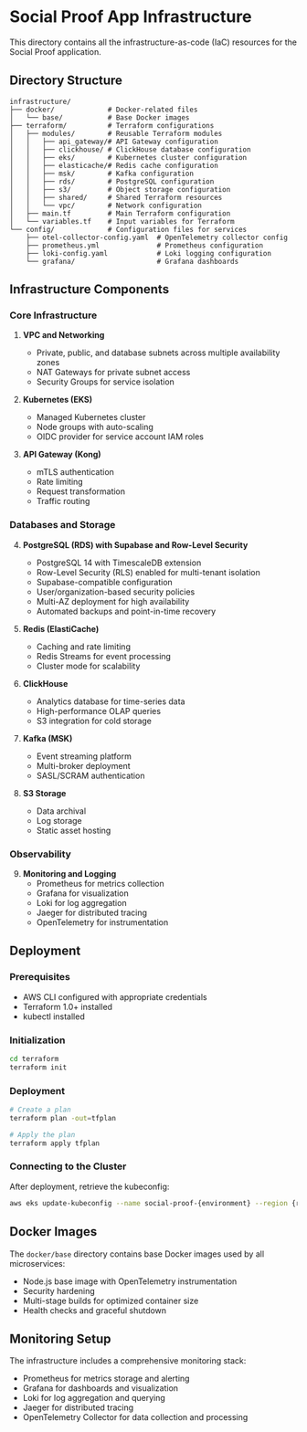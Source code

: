 # Social Proof App Infrastructure

This directory contains all the infrastructure-as-code (IaC) resources for the Social Proof application.

## Directory Structure

```
infrastructure/
├── docker/             # Docker-related files
│   └── base/           # Base Docker images
├── terraform/          # Terraform configurations
│   ├── modules/        # Reusable Terraform modules
│   │   ├── api_gateway/# API Gateway configuration
│   │   ├── clickhouse/ # ClickHouse database configuration
│   │   ├── eks/        # Kubernetes cluster configuration
│   │   ├── elasticache/# Redis cache configuration
│   │   ├── msk/        # Kafka configuration
│   │   ├── rds/        # PostgreSQL configuration
│   │   ├── s3/         # Object storage configuration
│   │   ├── shared/     # Shared Terraform resources
│   │   └── vpc/        # Network configuration
│   ├── main.tf         # Main Terraform configuration
│   └── variables.tf    # Input variables for Terraform
└── config/             # Configuration files for services
    ├── otel-collector-config.yaml  # OpenTelemetry collector config
    ├── prometheus.yml              # Prometheus configuration
    ├── loki-config.yaml            # Loki logging configuration
    └── grafana/                    # Grafana dashboards
```

## Infrastructure Components

### Core Infrastructure

1. **VPC and Networking**
   - Private, public, and database subnets across multiple availability zones
   - NAT Gateways for private subnet access
   - Security Groups for service isolation

2. **Kubernetes (EKS)**
   - Managed Kubernetes cluster
   - Node groups with auto-scaling
   - OIDC provider for service account IAM roles

3. **API Gateway (Kong)**
   - mTLS authentication
   - Rate limiting
   - Request transformation
   - Traffic routing

### Databases and Storage

4. **PostgreSQL (RDS) with Supabase and Row-Level Security**
   - PostgreSQL 14 with TimescaleDB extension
   - Row-Level Security (RLS) enabled for multi-tenant isolation
   - Supabase-compatible configuration
   - User/organization-based security policies
   - Multi-AZ deployment for high availability
   - Automated backups and point-in-time recovery

5. **Redis (ElastiCache)**
   - Caching and rate limiting
   - Redis Streams for event processing
   - Cluster mode for scalability

6. **ClickHouse**
   - Analytics database for time-series data
   - High-performance OLAP queries
   - S3 integration for cold storage

7. **Kafka (MSK)**
   - Event streaming platform
   - Multi-broker deployment
   - SASL/SCRAM authentication

8. **S3 Storage**
   - Data archival
   - Log storage
   - Static asset hosting

### Observability

9. **Monitoring and Logging**
   - Prometheus for metrics collection
   - Grafana for visualization
   - Loki for log aggregation
   - Jaeger for distributed tracing
   - OpenTelemetry for instrumentation

## Deployment

### Prerequisites

- AWS CLI configured with appropriate credentials
- Terraform 1.0+ installed
- kubectl installed

### Initialization

```bash
cd terraform
terraform init
```

### Deployment

```bash
# Create a plan
terraform plan -out=tfplan

# Apply the plan
terraform apply tfplan
```

### Connecting to the Cluster

After deployment, retrieve the kubeconfig:

```bash
aws eks update-kubeconfig --name social-proof-{environment} --region {region}
```

## Docker Images

The `docker/base` directory contains base Docker images used by all microservices:

- Node.js base image with OpenTelemetry instrumentation
- Security hardening
- Multi-stage builds for optimized container size
- Health checks and graceful shutdown

## Monitoring Setup

The infrastructure includes a comprehensive monitoring stack:

- Prometheus for metrics storage and alerting
- Grafana for dashboards and visualization
- Loki for log aggregation and querying
- Jaeger for distributed tracing
- OpenTelemetry Collector for data collection and processing 